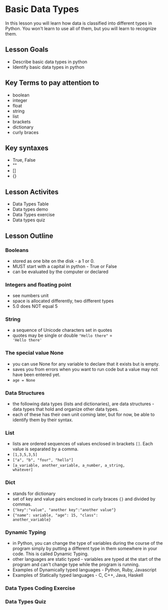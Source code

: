 # Basic Data Types
In this lesson you will learn how data is classified into different types in Python.  You won't learn to use all of them, but you will learn to recognize them.
## Lesson Goals
- Describe basic data types in python
- Identify basic data types in python
## Key Terms to pay attention to
- boolean
- integer
- float
- string
- list
- brackets
- dictionary
- curly braces
## Key syntaxes
- True, False
- ""
- []
- {}
## Lesson Activites
- Data Types Table
- Data types demo
- Data Types exercise
- Data types quiz
## Lesson Outline
### Booleans
- stored as one bite on the disk - a 1 or 0.
- MUST start with a capital in python - True or False
- can be evaluated by the computer or declared
### Integers and floating point
- see numbers unit
- space is allocated differently, two different types
- 5.0 does NOT equal 5
### String
- a sequence of Unicode characters set in quotes
- quotes may be single or double <code>"Hello there"</code> = <code> 'Hello there'</code>
### The special value None
- you can use None for any variable to declare that it exists but is empty.
- saves you from errors when you want to run code but a value may not have been entered yet.
- <code>age = None</code>
### Data Structures
- the following data types (lists and dictionaries), are data structures - data types that hold and organize other data types.
- each of these has their own unit coming later, but for now, be able to identify them by their syntax.
### List
- lists are ordered sequences of values enclosed in brackets <code>[]</code>.  Each value is separated by a comma.
- <code>[1,3,5,3,5]</code>
- <code>["a", "b", "four", "hello"]</code>
- <code>[a_variable, another_variable, a_number, a_string, whatever]</code>
### Dict
- stands for dictionary
- set of key and value pairs enclosed in curly braces <code>{}</code> and divided by commas.
- <code>{"key":"value", "another key":"another value"}</code>
- <code>{"name": variable, "age": 15, "class": another_variable}</code>
### Dynamic Typing
- in Python, you can change the type of variables during the course of the program simply by putting a different type in them somewhere in your code.  This is called Dynamic Typing.
- other languages are static typed - variables are typed at the start of the program and can't change type while the program is running.
- Examples of Dynamically typed languages - Python, Ruby, Javascript
- Examples of Statically typed languages - C, C++, Java, Haskell
### Data Types Coding Exercise
### Data Types Quiz